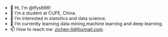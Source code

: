 - 👋 Hi, I’m @tfys666!
- 🏫 I'm a student at CUFE, China.
- 👀 I’m interested in statsitics and data science.
- 🌱 I’m currently learning data mining,machine learning and deep learning.
- 📫 How to reach me: zichen-li@foxmail.com.

<!---
tfys666/tfys666 is a ✨ special ✨ repository because its `README.md` (this file) appears on your GitHub profile.
You can click the Preview link to take a look at your changes.
--->
